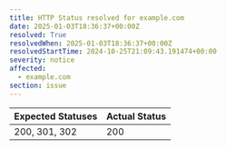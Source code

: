 ```yaml
---
title: HTTP Status resolved for example.com
date: 2025-01-03T18:36:37+00:00Z
resolved: True
resolvedWhen: 2025-01-03T18:36:37+00:00Z
resolvedStartTime: 2024-10-25T21:09:43.191474+00:00
severity: notice
affected:
  - example.com
section: issue
---
```


| Expected Statuses | Actual Status  |
|-------------------|----------------|
| 200, 301, 302 | 200 |
